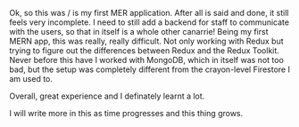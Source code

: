 Ok, so this was / is my first MER application.
After all is said and done, it still feels very incomplete.
I need to still add a backend for staff to communicate with the users, so that in itself is a whole other canarrie!
Being my first MERN app, this was really, really difficult.
Not only working with Redux but trying to figure out the differences between Redux and the Redux Toolkit.
Never before this have I worked with MongoDB, which in itself was not too bad, but the setup was completely different from the crayon-level Firestore I am used to.

Overall, great experience and I definately learnt a lot.

I will write more in this as time progresses and this thing grows.
